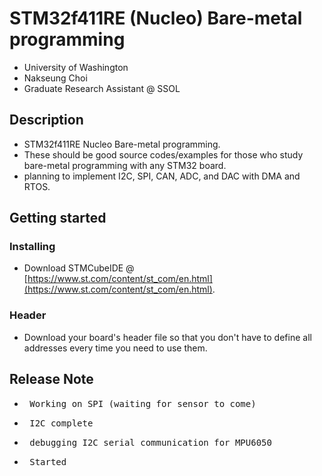 # STM32f411RE (Nucleo) Bare-metal programming
- University of Washington
- Nakseung Choi
- Graduate Research Assistant @ SSOL

## Description
- STM32f411RE Nucleo Bare-metal programming.
- These should be good source codes/examples for those who study bare-metal programming with any STM32 board.
- planning to implement I2C, SPI, CAN, ADC, and DAC with DMA and RTOS.

## Getting started

### Installing
- Download STMCubeIDE @ [https://www.st.com/content/st_com/en.html](https://www.st.com/content/st_com/en.html).
### Header
- Download your board's header file so that you don't have to define all addresses every time you need to use them.

## Release Note
- <pre> Working on SPI (waiting for sensor to come)                                  July-30-2022</pre>
- <pre> I2C complete                                                                 July-30-2022</pre>
- <pre> debugging I2C serial communication for MPU6050                               July-29-2022</pre>
- <pre> Started                                                                      July-29-2022</pre>
